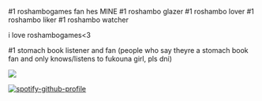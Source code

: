 #1 roshambogames fan hes MINE
#1 roshambo glazer
#1 roshambo lover
#1 roshambo liker
#1 roshambo watcher

i love roshambogames<3

#1 stomach book listener and fan (people who say theyre a stomach book fan and only knows/listens to fukouna girl, pls dni)

![](https://komarev.com/ghpvc/?username=rozhambo&color=bba5d9)

[![spotify-github-profile](https://spotify-github-profile.kittinanx.com/api/view?uid=31ag3zycpheqqa6ligeltorav3q4&cover_image=true&theme=default&show_offline=true&background_color=776aad&interchange=true&bar_color=c5b1de)](https://github.com/kittinan/spotify-github-profile) 
